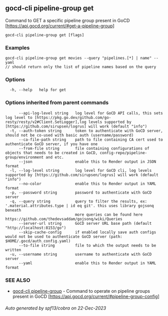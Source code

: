 ## gocd-cli pipeline-group get

Command to GET a specific pipeline group present in GoCD [https://api.gocd.org/current/#get-a-pipeline-group]

```
gocd-cli pipeline-group get [flags]
```

### Examples

```
gocd-cli pipeline-group get movies --query "pipelines.[*] | name" --yaml
// should return only the list of pipeline names based on the query
```

### Options

```
  -h, --help   help for get
```

### Options inherited from parent commands

```
      --api-log-level string   log level for GoCD API calls, this sets log level to [https://pkg.go.dev/github.com/go-resty/resty/v2#Client.SetLogger],log levels supported by [https://github.com/sirupsen/logrus] will work (default "info")
  -t, --auth-token string      token to authenticate with GoCD server, should not be co-used with basic auth (username/password)
      --ca-file-path string    path to file containing CA cert used to authenticate GoCD server, if you have one
      --from-file string       file containing configurations of objects that needs to be created in GoCD, config-repo/pipeline-group/environment and etc.
      --json                   enable this to Render output in JSON format
  -l, --log-level string       log level for GoCD cli, log levels supported by [https://github.com/sirupsen/logrus] will work (default "info")
      --no-color               enable this to Render output in YAML format
  -p, --password string        password to authenticate with GoCD server
  -q, --query string           query to filter the results, ex: '.material.attributes.type | id eq git'. this uses library gojsonq beneath
                               more queries can be found here https://github.com/thedevsaddam/gojsonq/wiki/Queries
      --server-url string      GoCD server URL base path (default "http://localhost:8153/go")
      --skip-cache-config      if enabled locally save auth configs would not be used to authenticate GoCD server (path: $HOME/.gocd/auth_config.yaml)
      --to-file string         file to which the output needs to be written
  -u, --username string        username to authenticate with GoCD server
      --yaml                   enable this to Render output in YAML format
```

### SEE ALSO

* [gocd-cli pipeline-group](gocd-cli_pipeline-group.md)	 - Command to operate on pipeline groups present in GoCD [https://api.gocd.org/current/#pipeline-group-config]

###### Auto generated by spf13/cobra on 22-Dec-2023
